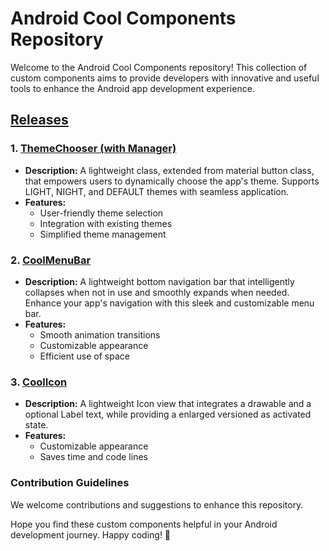 # Android Cool Components Repository

Welcome to the Android Cool Components repository! This collection of custom components aims to provide developers with innovative and useful tools to enhance the Android app development experience. 

## [Releases](https://github.com/nivasbasker/CoolComponents/blob/master/app/src/main/java/com/zio/coolcomponents)

### 1. [ThemeChooser (with Manager)](https://github.com/nivasbasker/CoolComponents/blob/master/app/src/main/java/com/zio/coolcomponents/ThemeChooser.java)
- **Description:** A lightweight class, extended from material button class, that empowers users to dynamically choose the app's theme. Supports LIGHT, NIGHT, and DEFAULT themes with seamless application.
- **Features:**
  - User-friendly theme selection
  - Integration with existing themes
  - Simplified theme management

### 2. [CoolMenuBar](https://github.com/nivasbasker/CoolComponents/blob/master/app/src/main/java/com/zio/coolcomponents/CoolExpandingMenuBar.java)
- **Description:** A lightweight bottom navigation bar that intelligently collapses when not in use and smoothly expands when needed. Enhance your app's navigation with this sleek and customizable menu bar.
- **Features:**
  - Smooth animation transitions
  - Customizable appearance
  - Efficient use of space

### 3. [CoolIcon](https://github.com/nivasbasker/CoolComponents/blob/master/app/src/main/java/com/zio/coolcomponents/CoolIcons.java)
- **Description:** A lightweight Icon view that integrates a drawable and a optional Label text, while providing a enlarged versioned as activated state.
- **Features:**
  - Customizable appearance
  - Saves time and code lines


### Contribution Guidelines

We welcome contributions and suggestions to enhance this repository. 

Hope you find these custom components helpful in your Android development journey. Happy coding! 🚀
